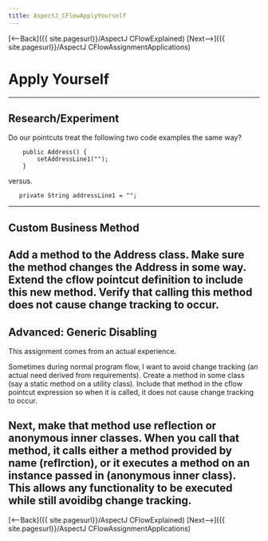 ```yaml
---
title: AspectJ_CFlowApplyYourself
---
```

[<--Back]({{ site.pagesurl}}/AspectJ CFlowExplained) [Next-->]({{ site.pagesurl}}/AspectJ CFlowAssignmentApplications)

# Apply Yourself

----
## Research/Experiment
Do our pointcuts treat the following two code examples the same way?
```
    public Address() {
        setAddressLine1("");
    }
```
versus.
```
   private String addressLine1 = "";
```
----
## Custom Business Method
Add a method to the Address class. Make sure the method changes the Address in some way. Extend the cflow pointcut definition to include this new method. Verify that calling this method does not cause change tracking to occur.
----
## Advanced: Generic Disabling
This assignment comes from an actual experience.

Sometimes during normal program flow, I want to avoid change tracking (an actual need derived from requirements). Create a method in some class (say a static method on a utility class). Include that method in the cflow pointcut expression so when it is called, it does not cause change tracking to occur.

Next, make that method use reflection or anonymous inner classes. When you call that method, it calls either a method provided by name (reflrction), or it executes a method on an instance passed in (anonymous inner class). This allows any functionality to be executed while still avoidibg change tracking.
----
[<--Back]({{ site.pagesurl}}/AspectJ CFlowExplained) [Next-->]({{ site.pagesurl}}/AspectJ CFlowAssignmentApplications)